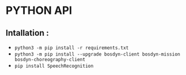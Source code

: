 # PYTHON API
## Intallation :
- `python3 -m pip install -r requirements.txt`
- `python3 -m pip install --upgrade bosdyn-client bosdyn-mission bosdyn-choreography-client`
- `pip install SpeechRecognition`
